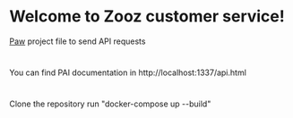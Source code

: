 # Welcome to Zooz customer service!

[Paw](http://paw.cloud) project file to send API requests
#
You can find PAI documentation in http://localhost:1337/api.html
#
Clone the repository run "docker-compose up --build"
